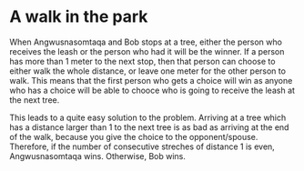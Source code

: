 # A walk in the park

When Angwusnasomtaqa and Bob stops at a tree, either the person who receives the leash or the person who had it will be the winner. If a person has more than 1 meter to the next stop, then that person can choose to either walk the whole distance, or leave one meter for the other person to walk. This means that the first person who gets a choice will win as anyone who has a choice will be able to chooce who is going to receive the leash at the next tree.

This leads to a quite easy solution to the problem. Arriving at a tree which has a distance larger than 1 to the next tree is as bad as arriving at the end of the walk, because you give the choice to the opponent/spouse. Therefore, if the number of consecutive streches of distance 1 is even, Angwusnasomtaqa wins. Otherwise, Bob wins.
